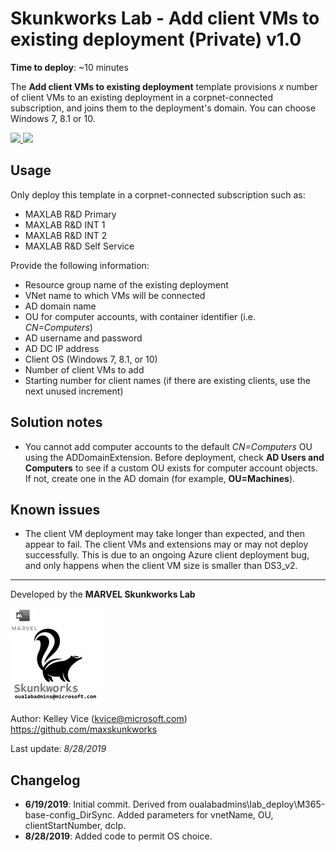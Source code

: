 ﻿# Skunkworks Lab - Add client VMs to existing deployment (Private) v1.0

**Time to deploy**: ~10 minutes

The **Add client VMs to existing deployment** template provisions _x_ number of client VMs to an existing deployment in a corpnet-connected subscription, and joins them to the deployment's domain. You can choose Windows 7, 8.1 or 10.

<a href="https://portal.azure.com/#create/Microsoft.Template/uri/https%3A%2F%2Fraw.githubusercontent.com%2Foualabadmins%2Flab_deploy%2Fmaster%2Fadd-clients%2Fazuredeploy.json" target="_blank">
<img src="http://azuredeploy.net/deploybutton.png"/>
</a>
<a href="http://armviz.io/#/?load=https%3A%2F%2Fraw.githubusercontent.com%2Foualabadmins%2Flab_deploy%2Fmaster%2Fadd-clients%2Fazuredeploy.json" target="_blank">
<img src="http://armviz.io/visualizebutton.png"/>
</a>

## Usage

Only deploy this template in a corpnet-connected subscription such as:

+ MAXLAB R&D Primary
+ MAXLAB R&D INT 1
+ MAXLAB R&D INT 2
+ MAXLAB R&D Self Service

Provide the following information:

+ Resource group name of the existing deployment
+ VNet name to which VMs will be connected
+ AD domain name
+ OU for computer accounts, with container identifier (i.e. _CN=Computers_)
+ AD username and password
+ AD DC IP address
+ Client OS (Windows 7, 8.1, or 10)
+ Number of client VMs to add
+ Starting number for client names (if there are existing clients, use the next unused increment)

## Solution notes

+ You cannot add computer accounts to the default _CN=Computers_ OU using the ADDomainExtension. Before deployment, check **AD Users and Computers** to see if a custom OU exists for computer account objects. If not, create one in the AD domain (for example, **OU=Machines**).

## Known issues

+ The client VM deployment may take longer than expected, and then appear to fail. The client VMs and extensions may or may not deploy successfully. This is due to an ongoing Azure client deployment bug, and only happens when the client VM size is smaller than DS3_v2.

___
Developed by the **MARVEL Skunkworks Lab**

![alt text](../common/images/maxskunkworkslogo-small.jpg "MARVEL Skunkworks")

Author: Kelley Vice (kvice@microsoft.com)  
https://github.com/maxskunkworks

Last update: _8/28/2019_

## Changelog

+ **6/19/2019**: Initial commit. Derived from oualabadmins\lab_deploy\M365-base-config_DirSync. Added parameters for vnetName, OU, clientStartNumber, dcIp.
+ **8/28/2019**: Added code to permit OS choice.
